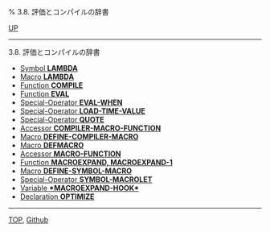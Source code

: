 % 3.8. 評価とコンパイルの辞書

[UP](3.html)  

---

3.8. 評価とコンパイルの辞書

- [Symbol **LAMBDA**](3.8.lambda-symbol.html)
- [Macro **LAMBDA**](3.8.lambda-macro.html)
- [Function **COMPILE**](3.8.compile.html)
- [Function **EVAL**](3.8.eval.html)
- [Special-Operator **EVAL-WHEN**](3.8.eval-when.html)
- [Special-Operator **LOAD-TIME-VALUE**](3.8.load-time-value.html)
- [Special-Operator **QUOTE**](3.8.quote.html)
- [Accessor **COMPILER-MACRO-FUNCTION**](3.8.compiler-macro-function.html)
- [Macro **DEFINE-COMPILER-MACRO**](3.8.define-compiler-macro.html)
- [Macro **DEFMACRO**](3.8.defmacro.html)
- [Accessor **MACRO-FUNCTION**](3.8.macro-function.html)
- [Function **MACROEXPAND, MACROEXPAND-1**](3.8.macroexpand.html)
- [Macro **DEFINE-SYMBOL-MACRO**](3.8.define-symbol-macro.html)
- [Special-Operator **SYMBOL-MACROLET**](3.8.symbol-macrolet.html)
- [Variable **\*MACROEXPAND-HOOK\***](3.8.macroexpand-hook.html)
- [Declaration **OPTIMIZE**](3.8.optimize.html)

---
[TOP](index.html),  [Github](https://github.com/nptcl/npt-japanese)

